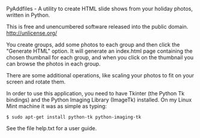 PyAddfiles - A utility to create HTML slide shows from your holiday
photos, written in Python.

This is free and unencumbered software released into the public domain.
http://unlicense.org/

You create groups, add some photos to each group and then click the
"Generate HTML" option. It will generate an index.html page containing
the chosen thumbnail for each group, and when you click on the thumbnail
you can browse the photos in each group.

There are some additional operations, like scaling your photos to fit
on your screen and rotate them.

In order to use this application, you need to have Tkinter (the Python
Tk bindings) and the Python Imaging Library (ImageTk) installed.  On my
Linux Mint machine it was as simple as typing:

    $ sudo apt-get install python-tk python-imaging-tk

See the file help.txt for a user guide.
